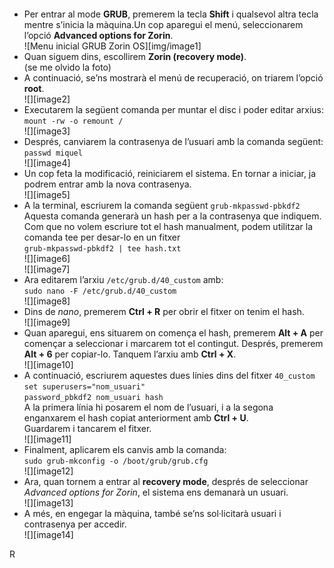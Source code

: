  

#### 

- Per entrar al mode **GRUB**, premerem la tecla **Shift** i qualsevol altra tecla mentre s’inicia la màquina.Un cop aparegui el menú, seleccionarem l’opció **Advanced options for Zorin**.  
![Menu inicial GRUB Zorin OS][img/image1]  
- Quan siguem dins, escollirem **Zorin (recovery mode)**.  
  (se me olvido la foto)  
- A continuació, se’ns mostrarà el menú de recuperació, on triarem l’opció **root**.  
  ![][image2]  
- Executarem la següent comanda per muntar el disc i poder editar arxius:  
  `mount -rw -o remount /`  
  ![][image3]  
- Després, canviarem la contrasenya de l’usuari amb la comanda següent:  
  `passwd miquel`  
  ![][image4]  
- Un cop feta la modificació, reiniciarem el sistema. En tornar a iniciar, ja podrem entrar amb la nova contrasenya.  
  ![][image5]  
- A la terminal, escriurem la comanda següent `grub-mkpasswd-pbkdf2` Aquesta comanda generarà un hash per a la contrasenya que indiquem. Com que no volem escriure tot el hash manualment, podem utilitzar la comanda tee per desar-lo en un fitxer  
  `grub-mkpasswd-pbkdf2 | tee hash.txt`  
  ![][image6]  
  ![][image7]  
- Ara editarem l’arxiu `/etc/grub.d/40_custom` amb:  
  `sudo nano -F /etc/grub.d/40_custom`  
  ![][image8]  
- Dins de *nano*, premerem **Ctrl \+ R** per obrir el fitxer on tenim el hash.  
  ![][image9]  
- Quan aparegui, ens situarem on comença el hash, premerem **Alt \+ A** per començar a seleccionar i marcarem tot el contingut. Després, premerem **Alt \+ 6** per copiar-lo. Tanquem l’arxiu amb **Ctrl \+ X**.  
  ![][image10]  
- A continuació, escriurem aquestes dues línies dins del fitxer `40_custom`  
  `set superusers="nom_usuari"`  
  `password_pbkdf2 nom_usuari hash`  
  A la primera línia hi posarem el nom de l’usuari, i a la segona enganxarem el hash copiat anteriorment amb **Ctrl \+ U**.  
  Guardarem i tancarem el fitxer.  
  ![][image11]  
- Finalment, aplicarem els canvis amb la comanda:  
  `sudo grub-mkconfig -o /boot/grub/grub.cfg`  
  ![][image12]  
- Ara, quan tornem a entrar al **recovery mode**, després de seleccionar *Advanced options for Zorin*, el sistema ens demanarà un usuari.  
  ![][image13]  
- A més, en engegar la màquina, també se’ns sol·licitarà usuari i contrasenya per accedir.  
  ![][image14]

R
